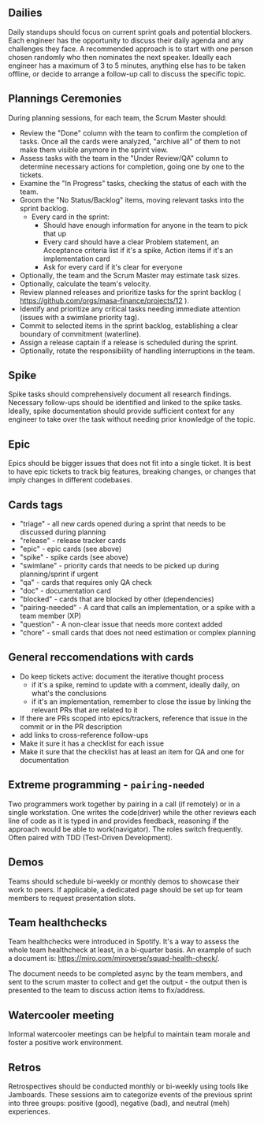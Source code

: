 ## Dailies

Daily standups should focus on current sprint goals and potential blockers. 
Each engineer has the opportunity to discuss their daily agenda and any challenges they face. 
A recommended approach is to start with one person chosen randomly who then nominates the next speaker. Ideally each engineer has a maximum of 3 to 5 minutes, anything else has to be taken offline, or decide to arrange a follow-up call to discuss the specific topic.

## Plannings Ceremonies

During planning sessions, for each team, the Scrum Master should:

- Review the "Done" column with the team to confirm the completion of tasks. Once all the cards were analyzed, "archive all" of them to not make them visible anymore in the sprint view.
- Assess tasks with the team in the "Under Review/QA" column to determine necessary actions for completion, going one by one to the tickets.
- Examine the "In Progress" tasks, checking the status of each with the team.
- Groom the "No Status/Backlog" items, moving relevant tasks into the sprint backlog.
  - Every card in the sprint:
    - Should have enough information for anyone in the team to pick that up
    - Every card should have a clear Problem statement,  an Acceptance criteria list if it's a spike, Action items if it's an implementation card
    - Ask for every card if it's clear for everyone
- Optionally, the team and the Scrum Master may estimate task sizes.
- Optionally, calculate the team's velocity.
- Review planned releases and prioritize tasks for the sprint backlog ( https://github.com/orgs/masa-finance/projects/12 ).
- Identify and prioritize any critical tasks needing immediate attention (issues with a swimlane priority tag).
- Commit to selected items in the sprint backlog, establishing a clear boundary of commitment (waterline).
- Assign a release captain if a release is scheduled during the sprint.
- Optionally, rotate the responsibility of handling interruptions in the team.

## Spike

Spike tasks should comprehensively document all research findings. Necessary follow-ups should be identified and linked to the spike tasks. Ideally, spike documentation should provide sufficient context for any engineer to take over the task without needing prior knowledge of the topic. 

## Epic

Epics should be bigger issues that does not fit into a single ticket. It is best to have epic tickets to track big features, breaking changes, or changes that imply changes in different codebases.

## Cards tags

- "triage" - all new cards opened during a sprint that needs to be discussed during planning
- "release" - release tracker cards
- "epic" - epic cards (see above)
- "spike" - spike cards (see above)
- "swimlane" - priority cards that needs to be picked up during planning/sprint if urgent
- "qa" - cards that requires only QA check
- "doc" - documentation card
- "blocked" - cards that are blocked by other (dependencies)
- "pairing-needed" - A card that calls an implementation, or a spike with a team member (XP)
- "question" - A non-clear issue that needs more context added
- "chore" - small cards that does not need estimation or complex planning

## General reccomendations with cards

- Do keep tickets active: document the iterative thought process
   - if it's a spike, remind to update with a comment, ideally daily, on what's the conclusions
   - if it's an implementation, remember to close the issue by linking the relevant PRs that are related to it
- If there are PRs scoped into epics/trackers, reference that issue in the commit or in the PR description
- add links to cross-reference follow-ups
- Make it sure it has a checklist for each issue
- Make it sure that the checklist has at least an item for QA and one for documentation

## Extreme programming - `pairing-needed`

Two programmers work together by pairing in a call (if remotely) or in a single workstation. One writes the code(driver) while the other reviews each line of code as it is typed in and provides feedback, reasoning if the approach would be able to work(navigator). The roles switch frequently. Often paired with TDD (Test-Driven Development).

## Demos

Teams should schedule bi-weekly or monthly demos to showcase their work to peers. If applicable, a dedicated page should be set up for team members to request presentation slots.

## Team healthchecks

Team healthchecks were introduced in Spotify. It's a way to assess the whole team healthcheck at least, in a bi-quarter basis. An example of such a document is: https://miro.com/miroverse/squad-health-check/.

The document needs to be completed async by the team members, and sent to the scrum master to collect and get the output - the output then is presented to the team to discuss action items to fix/address.

## Watercooler meeting

Informal watercooler meetings can be helpful to maintain team morale and foster a positive work environment.

## Retros

Retrospectives should be conducted monthly or bi-weekly using tools like Jamboards. These sessions aim to categorize events of the previous sprint into three groups: positive (good), negative (bad), and neutral (meh) experiences.
